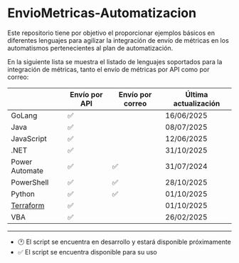 # EnvioMetricas-Automatizacion

Este repositorio tiene por objetivo el proporcionar ejemplos básicos en diferentes lenguajes para agilizar la integración de envío de métricas en los automatismos pertenecientes al plan de automatización.

En la siguiente lista se muestra el listado de lenguajes soportados para la integración de métricas, tanto el envío de métricas por API como por correo:

|                                    | Envío por API                        | Envío por correo | Última actualización |
|------------------------------------|-------------------------------|----------------------|----------------------|
| GoLang                     | :white_check_mark: | | 16/06/2025           |
| Java                               | :white_check_mark: | | 08/07/2025           |
| JavaScript                                | :white_check_mark: | | 12/06/2025           |
| .NET                     | :white_check_mark: | | 31/10/2025           |
| Power Automate                     | :white_check_mark: | :white_check_mark: | 31/07/2024           |
| PowerShell                         | :white_check_mark: | :white_check_mark: | 28/10/2025           |
| Python                             | :white_check_mark: | :white_check_mark: | 01/10/2025           |
| [Terraform](./Terraform/README.md) | :white_check_mark: | | 01/10/2025           |
| VBA                                | :white_check_mark: | | 26/02/2025           |

---

- :clock1: El script se encuentra en desarrollo y estará disponible próximamente
- :white_check_mark: El script se encuentra disponible para su uso

